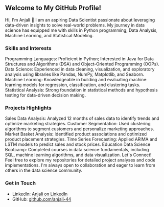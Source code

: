 ## Welcome to My GitHub Profile! 

Hi, I'm Anjali 👋
I am an aspiring Data Scientist passionate about leveraging data-driven insights to solve real-world problems. My journey in data science has equipped me with skills in Python programming, Data Analysis, Machine Learning, and Statistical Modeling.

### Skills and Interests

Programming Languages: 
Proficient in Python; Interested in Java for Data Structures and Algorithms (DSA) and Object-Oriented Programming (OOPs).
Data Science: 
Experienced in data cleaning, visualization, and exploratory analysis using libraries like Pandas, NumPy, Matplotlib, and Seaborn.
Machine Learning: 
Knowledgeable in building and evaluating machine learning models for regression, classification, and clustering tasks.
Statistical Analysis: 
Strong foundation in statistical methods and hypothesis testing for data-driven decision making.


### Projects Highlights

Sales Data Analysis: Analyzed 12 months of sales data to identify trends and optimize marketing strategies.
Customer Segmentation: Used clustering algorithms to segment customers and personalize marketing approaches.
Market Basket Analysis: Identified product associations and optimized product placement strategies.
Time Series Forecasting: Applied ARIMA and LSTM models to predict sales and stock prices.
Education
Data Science Bootcamp: Completed courses in data science fundamentals, including SQL, machine learning algorithms, and data visualization.
Let's Connect!
Feel free to explore my repositories for detailed project analyses and code implementations. I'm always open to collaboration and eager to learn from others in the data science community.

### Get in Touch

- LinkedIn: [Anjali on LinkedIn](http://www.linkedin.com/in/anjali-sharma-profile)
- GitHub: [github.com/anjali-44](https://github.com/anjali-44)

